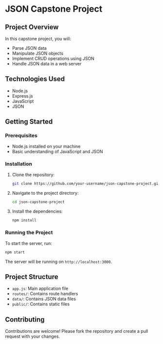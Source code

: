 # JSON Capstone Project

## Project Overview

In this capstone project, you will:

- Parse JSON data
- Manipulate JSON objects
- Implement CRUD operations using JSON
- Handle JSON data in a web server

## Technologies Used

- Node.js
- Express.js
- JavaScript
- JSON

## Getting Started

### Prerequisites

- Node.js installed on your machine
- Basic understanding of JavaScript and JSON

### Installation

1. Clone the repository:
    ```bash
    git clone https://github.com/your-username/json-capstone-project.git
    ```
2. Navigate to the project directory:
    ```bash
    cd json-capstone-project
    ```
3. Install the dependencies:
    ```bash
    npm install
    ```

### Running the Project

To start the server, run:
```bash
npm start
```

The server will be running on `http://localhost:3000`.

## Project Structure

- `app.js`: Main application file
- `routes/`: Contains route handlers
- `data/`: Contains JSON data files
- `public/`: Contains static files

## Contributing

Contributions are welcome! Please fork the repository and create a pull request with your changes.
